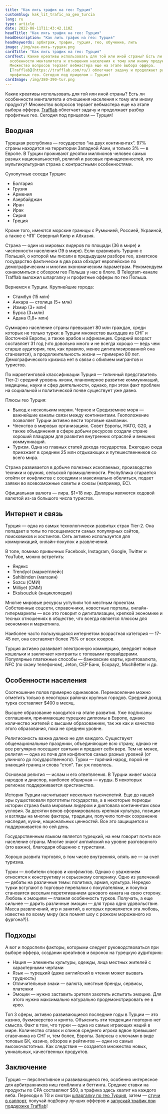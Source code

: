 ```yaml
---
title: "Как лить трафик на гео: Турция"
customSlug: kak_lit_trafic_na_geo_turcia
lang: ru
type: article
date: 2022-08-11T11:43:42.110Z
headTitle: "Как лить трафик на гео: Турция"
headDescription: "Как лить трафик на гео: Турция"
headKeywords: арбитраж, трафик, турция, гео, обучение, лить
image: /img/как-лить-турция.png
cardTitle: "Как лить трафик на гео: Турция"
cardText: Какие креативы использовать для той или иной страны? Есть ли
  особенности менталитета и отношения населения к тому или иному продукту?
  Множество вопросов терзает вебмастера еще на этапе выбора оффера.
  [Trafflab](https://trafflab.com/ru/) облегчает задачу и продолжает разбор
  профитных гео. Сегодня под прицелом — Турция!
cardImage: /img/380-390-tur.png
---
```

Какие креативы использовать для той или иной страны? Есть ли особенности менталитета и отношения населения к тому или иному продукту? Множество вопросов терзает вебмастера еще на этапе выбора оффера. [Trafflab](https://trafflab.com/ru/) облегчает задачу и продолжает разбор профитных гео. Сегодня под прицелом — Турция! 

## Вводная

Турецкая республика — государство “на двух континентах”. 97% страны находится на территории Западной Азии, и только 3% — в Европе. В Турции проживают десятки миллионов человек самых разных национальностей, религий и расовых принадлежностей, это мультикультурная страна с контрастными особенностями.

Сухопутные соседи Турции:

* Болгария
* Грузия
* Армения
* Азербайджан
* Иран
* Ирак
* Сирия
* Греция

Кроме того, имеются морские границы с Румынией, Россией, Украиной, а также с ЧПГ Северный Кипр и Абхазия.

Страна — один из мировых лидеров по площади (36 в мире) и численности населения (19 в мире). Если сравнивать Турцию с Польшей, о которой мы писали в предыдущем разборе гео, азиатское государство фактически в два раза обходит европейское по демографическим и многим экономическим параметрам. Рекомендуем ознакомиться с обзором гео Польша у нас в блоге. В Telegram-канале Trafflab выложил шпаргалку и профитные офферы по гео Польша.

Вернемся к Турции. Крупнейшие города:

* Стамбул (15 млн)
* Анкара — столица (5+ млн)
* Измир (3+ млн)
* Бурса (3+млн)
* Адана (1,8+ млн)

Суммарно население страны превышает 80 млн граждан, среди которых не только турки: в Турции множество выходцев из СНГ и Восточной Европы, а также арабов и африканцев. Средний возраст составляет 31 год (что довольно много и не всегда хорошо — ведь чем старше аудитория, тем, как правило, менее дигитализированной она становится), а продолжительность жизни — примерно 80 лет. Демографического кризиса нет в связи с обилием мигрантов и туристов.

По маркетинговой классификации Турция — типичный представитель Tier-2: средний уровень жизни, планомерное развитие коммуникаций, медицины, науки и сфер деятельности, однако, при этом факт проблем на социальной и политической почве существует уже давно.

Плюсы гео Турция:

* Выход к нескольким морям. Черное и Средиземное моря — важнейшие каналы связи между континентами. Геоположение позволяет Турции активно вести торговые кампании.
* Членство в мировых организациях. Совет Европы, НАТО, G20, а также объединения в сфере добычи ресурсов создали стране хороший плацдарм для развития внутренних отраслей и внешних коммуникаций.
* Туризм. Одна из главных статей дохода государства. Ежегодно сюда приезжает в среднем 25 млн отдыхающих и путешественников со всего мира.

Страна развивается в добыче полезных ископаемых, производстве техники и оружия, сельской промышленности. Республика старается отойти от конфликтов с соседями и максимально обелиться, подает заявки во всевозможные советы и союзы (например, ЕС).

Официальная валюта — лира. $1=18 лир. Доллары являются ходовой валютой из-за большого числа туристов.

## Интернет и связь

Турция — одна из самых технологически развитых стран Tier-2. Она попадает в топы по посещаемости самых популярных сайтов, поисковиков и хостингов. Сеть активно используется для коммуникаций, онлайн-покупок и развлечений.

В топе, помимо привычных Facebook, Instagram, Google, Twitter и YouTube, можно встретить:

* Яндекс
* Trendyol (маркетплейс)
* Sahibinden (магазин)
* Sozcu (СМИ)
* Milliyet (СМИ)
* Eksisouzluk (энциклопедия)

Многие мировые ресурсы уступили топ местным проектам. Собственные соцсети, справочники, новостные порталы, онлайн-гипермаркеты — все это говорит о дигитализации, крепкой экономике и тесных отношениях в обществе, что всегда является плюсом для экономики и маркетинга.

Наиболее часто пользующаяся интернетом возрастная категория — 17-45 лет, она составляет более 75% от всех юзеров.

Турция активно развивает электронную коммерцию, внедряет новые кошельки и заключает контракты с топовыми провайдерами. Популярные платежные способы — банковские карты, криптовалюта, NFC (по скану телефоном), Jeton, CEP Банк, Ecopayz, MuchBetter и др.

## Особенности населения

Соотношение полов примерно одинаковое. Перенаселение можно отметить только в некоторых районах крупных городов. Средний доход турка составляет $400 в месяц.

Высшее образование находится на этапе развития. Уже подписаны соглашения, принимающие турецкие дипломы в Европе, однако количество жителей с высшим образованием, так же как и качество этого образования, пока не среднем уровне.

Религиозность важна далеко не для каждого. Существуют общенациональные праздники, объединяющие всю страну, однако не все регулярно посещают святыни и предают себя вере. Тем не менее, религия — одна из почв для конфликтов самых разных уровней (от уличного до государственного). Турки — горячий народ, порой не знающий границ и слова “стоп”. Так уж повелось. 

Основная религия — ислам и его ответвления. В Турции живет масса народов и диаспор, наиболее обширная — курды. В некоторых регионах поддерживается христианство.

История Турции насчитывает несколько тысячелетий. Еще до нашей эры существовали прототипы государства, а в некоторые периоды истории страна была мировым лидером и диктовала континентам свои условия. За десятки веков сформировалась крепкая культура, позиции и взгляды на многие факторы, традиции, получило толчок сохранение наследия, кухни, национальных ценностей. Все это защищается и поддерживается по сей день.

Государственным языком является турецкий, на нем говорит почти все население страны. Многие знают английский на уровне разговорного (это важно), благодаря общению с туристами. 

Хорошо развита торговля, в том числе внутренняя, опять же — за счет туризма.

Турки — любители споров и конфликтов. Однако с уважением относятся к конструктиву и серьезному сопернику. Одно из увлечений — дебаты на различные темы: политика, армия, культура. Нередко турки вступают в торговые перепалки с покупателями, и покупка становится веселым перетягиванием ценового каната на свою сторону. Любовь к эмоциям — главная особенность турков. Получать, а еще сильнее — дарить различные эмоции — для турка одно удовольствие. Масса развлечений, игр и занятий, в которых проявляется эта любовь, известна по всему миру (все помнят шоу с рожком мороженого из фургона?)). 

## Подходы

А вот и подоспели факторы, которыми следует руководствоваться при выборе оффера, создании креативов и воронок на турецкую аудиторию:

* Нация — элементы культуры, одежды, лица местных жителей с характерными чертами
* Язык — турецкий (даже английский в чтении может вызвать трудность)
* Отличительные знаки — валюта, местные бренды, сервисы, платежки
* Эмоции — нужно заставить зрителя захотеть испытать эмоцию. Для этого нужно максимально натурально продемонстрировать ее в крео.

Топ 3 сферы, активно развивающиеся последние годы в Турции — это казино, букмекерство и крипта. Объяснить эти тенденции повторно нет смысла. Факт в том, что турки — одна из самых играющих наций в мире. Количество ставок и спинов среднего игрока вдвое превышает ставочника из СНГ и, тем более, Европы. Запросы с ключами в виде топовых БК, казино, обзоров и рейтингов — одни из самых высокочастотных. Как следствие — создается множество новых, уникальных, качественных продуктов. 

## Заключение

Турция — перспективное и развивающееся гео, особенно интересное для арбитражников ниш гемблинга и беттинга. Средние ставки на продукты по CPA составляют $50, а трафика здесь хватит на каждого веба. Переходи в TG и смотри [шпаргалку по гео Турция](https://bit.ly/3bH5gHX), затем — [стучи в саппорт](https://bit.ly/3PlUYdH), получай подборку лучших офферов и [запускай трафик при поддержке Trafflab](https://trafflab.com/ru/)!